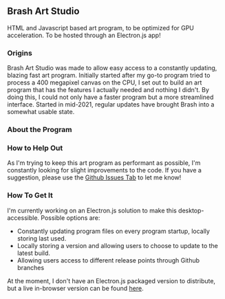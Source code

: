 <div class="page" id="home">
<h2>Brash Art Studio</h2>
<p>HTML and Javascript based art program, to be optimized for GPU acceleration. To be hosted through an Electron.js app!</p>
<h3>Origins</h3>
<p>Brash Art Studio was made to allow easy access to a constantly updating, blazing fast art program. Initially started after my go-to program tried to process a 400 megapixel canvas on the CPU, I set out to build an art program that has the features I actually needed and nothing I didn't. By doing this, I could not only have a faster program but a more streamlined interface. Started in mid-2021, regular updates have brought Brash into a somewhat usable state.</p>

<h3>About the Program</h3>

<h3>How to Help Out</h3>
<p>As I'm trying to keep this art program as performant as possible, I'm constantly looking for slight improvements to the code. If you have a suggestion, please use the <a href="https://github.com/Gravity10/BrashArtStudio/issues">Github Issues Tab</a> to let me know!</p>

</div>

<div class="page" id="download">
<h3>How To Get It</h3>
<p>I'm currently working on an Electron.js solution to make this desktop-accessible. Possible options are:</p>
<ul>
<li>Constantly updating program files on every program startup, locally storing last used.</li>
<li>Locally storing a version and allowing users to choose to update to the latest build.</li>
<li>Allowing users access to different release points through Github branches</li>
</ul>
<p>At the moment, I don't have an Electron.js packaged version to distribute, but a live in-browser version can be found <a href="https://https://brash.netlify.app">here</a>.</p>
</div>
